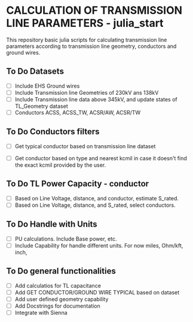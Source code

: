 # CALCULATION OF TRANSMISSION LINE PARAMETERS - julia_start

This repository basic julia scripts for calculating transmission line parameters according to transmission line geometry, conductors and ground wires.

## To Do Datasets
- [ ] Include EHS Ground wires
- [ ] Include Transmission line Geometries of 230kV ans 138kV
- [ ] Include Transmission line data above 345kV, and update states of TL_Geometry dataset
- [ ] Conductors ACSS, ACSS_TW, ACSR/AW, ACSR/TW

## To Do Conductors filters
- [ ] Get typical conductor based on transmission line dataset
- [ ] Get conductor based on type and nearest kcmil in case it doesn't find the exact kcmil provided by the user.


## To Do TL Power Capacity - conductor
- [ ] Based on Line Voltage, distance, and conductor, estimate S_rated.
- [ ] Based on Line Voltage, distance, and S_rated, select conductors. 

## To Do Handle with Units
- [ ] PU calculations. Include Base power, etc.
- [ ] Include Capability for handle different units. For now miles, Ohm/kft, inch, 

## To Do general functionalities
- [ ] Add calculatios for TL capacitance
- [ ] Add GET CONDUCTOR/GROUND WIRE TYPICAL based on dataset
- [ ] Add user defined geometry capability
- [ ] Add Docstrings for documentation
- [ ] Integrate with Sienna
